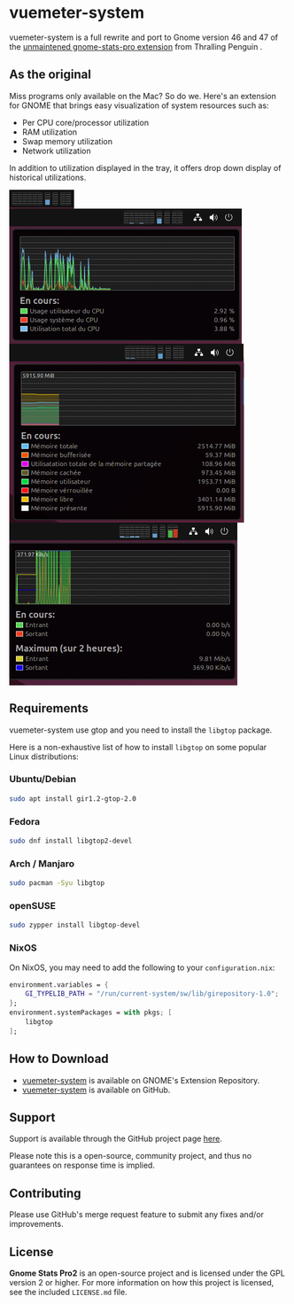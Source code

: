 # vuemeter-system

vuemeter-system is a full rewrite and port to Gnome version 46 and 47 of the [unmaintened gnome-stats-pro extension](https://github.com/tpenguin/gnome-stats-pro) from Thralling Penguin .

## As the original

Miss programs only available on the Mac? So do we. Here's an extension
for GNOME that brings easy visualization of system resources such as:

-   Per CPU core/processor utilization
-   RAM utilization
-   Swap memory utilization
-   Network utilization

In addition to utilization displayed in the tray, it offers drop down
display of historical utilizations.

<div align="left" style="display: inline-block; width: 100%;  align: center; height: 100%" >
    <img src="./images/screenshot-00.png" alt="Screenshot00" style="vertical-align: top; padding-right: 5px"/>
    <img src="./images/screenshot-01.png" alt="Screenshot01" style="vertical-align: top; padding-right: 5px"/>
    <img src="./images/screenshot-02.png" alt="Screenshot02" style="vertical-align: top; padding-right: 5px"/>
    <img src="./images/screenshot-03.png" alt="Screenshot03" style="vertical-align: top"/>
</div>

## Requirements

vuemeter-system use gtop and you need to install the `libgtop` package.

Here is a non-exhaustive list of how to install `libgtop` on some popular Linux distributions:

### Ubuntu/Debian

```bash
sudo apt install gir1.2-gtop-2.0
```

### Fedora

```bash
sudo dnf install libgtop2-devel
```

### Arch / Manjaro

```bash
sudo pacman -Syu libgtop
```

### openSUSE

```bash
sudo zypper install libgtop-devel
```

### NixOS

On NixOS, you may need to add the following to your `configuration.nix`:

```nix
environment.variables = {
    GI_TYPELIB_PATH = "/run/current-system/sw/lib/girepository-1.0";
};
environment.systemPackages = with pkgs; [
    libgtop
];
```

## How to Download

-   [vuemeter-system](https://extensions.gnome.org/extension/7457/vuemeter-system/) is available on GNOME's Extension Repository.
-   [vuemeter-system](https://github.com/Fred78290/vuemeter-system) is available on GitHub.

## Support

Support is available through the GitHub project page [here](https://github.com/Fred78290/vuemeter-system/issues).

Please note this is a open-source, community project, and thus
no guarantees on response time is implied.

## Contributing

Please use GitHub's merge request feature to submit any fixes and/or
improvements.

## License

**Gnome Stats Pro2** is an open-source project and is licensed under
the GPL version 2 or higher. For more information on how this project
is licensed, see the included `LICENSE.md` file.
